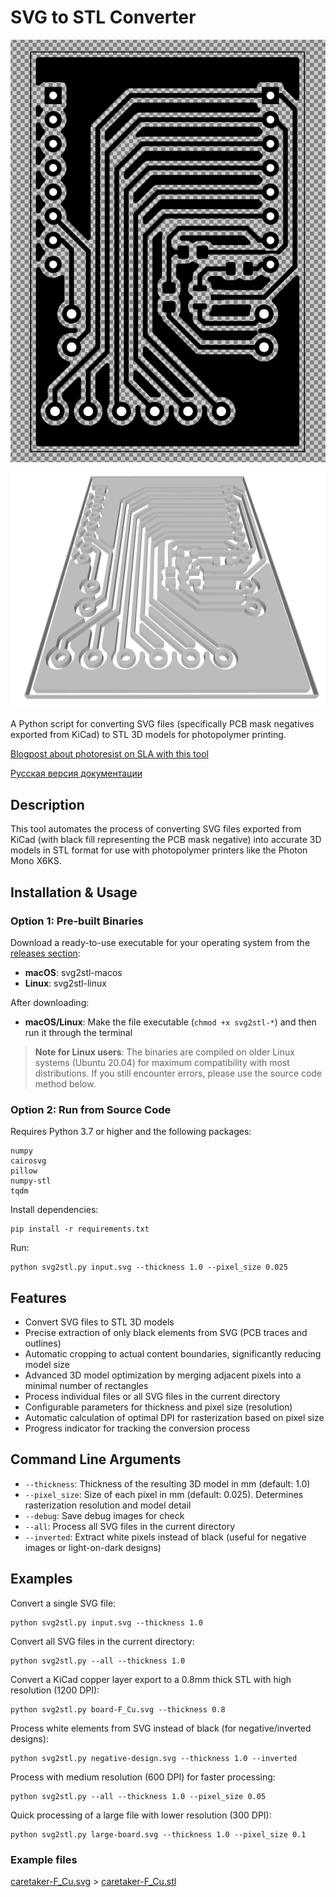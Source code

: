 # SVG to STL Converter

![2025-04-02_20-06](screens/2025-04-02_20-06.png)

![2025-04-02_20-05](screens/2025-04-02_20-05.png)

A Python script for converting SVG files (specifically PCB mask negatives exported from KiCad) to STL 3D models for photopolymer printing.

[Blogpost about photoresist on SLA with this tool](https://positroid.tech/en/post/caretaker-part-3-photoresist)

[Русская версия документации](readme-ru.md)

## Description

This tool automates the process of converting SVG files exported from KiCad (with black fill representing the PCB mask negative) into accurate 3D models in STL format for use with photopolymer printers like the Photon Mono X6KS.

## Installation & Usage

### Option 1: Pre-built Binaries

Download a ready-to-use executable for your operating system from the [releases section](https://github.com/YOURNAME/svg-to-stl/releases):

- **macOS**: svg2stl-macos
- **Linux**: svg2stl-linux

After downloading:
- **macOS/Linux**: Make the file executable (`chmod +x svg2stl-*`) and then run it through the terminal

> **Note for Linux users**: The binaries are compiled on older Linux systems (Ubuntu 20.04) for maximum compatibility with most distributions. If you still encounter errors, please use the source code method below.

### Option 2: Run from Source Code

Requires Python 3.7 or higher and the following packages:
```
numpy
cairosvg
pillow
numpy-stl
tqdm
```

Install dependencies:
```
pip install -r requirements.txt
```

Run:
```
python svg2stl.py input.svg --thickness 1.0 --pixel_size 0.025
```

## Features

- Convert SVG files to STL 3D models
- Precise extraction of only black elements from SVG (PCB traces and outlines)
- Automatic cropping to actual content boundaries, significantly reducing model size
- Advanced 3D model optimization by merging adjacent pixels into a minimal number of rectangles
- Process individual files or all SVG files in the current directory
- Configurable parameters for thickness and pixel size (resolution)
- Automatic calculation of optimal DPI for rasterization based on pixel size
- Progress indicator for tracking the conversion process

## Command Line Arguments

- `--thickness`: Thickness of the resulting 3D model in mm (default: 1.0)
- `--pixel_size`: Size of each pixel in mm (default: 0.025). Determines rasterization resolution and model detail
- `--debug`: Save debug images for check
- `--all`: Process all SVG files in the current directory
- `--inverted`: Extract white pixels instead of black (useful for negative images or light-on-dark designs)

## Examples

Convert a single SVG file:
```
python svg2stl.py input.svg --thickness 1.0
```

Convert all SVG files in the current directory:
```
python svg2stl.py --all --thickness 1.0
```

Convert a KiCad copper layer export to a 0.8mm thick STL with high resolution (1200 DPI):
```
python svg2stl.py board-F_Cu.svg --thickness 0.8
```

Process white elements from SVG instead of black (for negative/inverted designs):
```
python svg2stl.py negative-design.svg --thickness 1.0 --inverted
```

Process with medium resolution (600 DPI) for faster processing:
```
python svg2stl.py --all --thickness 1.0 --pixel_size 0.05
```

Quick processing of a large file with lower resolution (300 DPI):
```
python svg2stl.py large-board.svg --thickness 1.0 --pixel_size 0.1
```

### Example files

[caretaker-F_Cu.svg](caretaker-F_Cu.svg) > [caretaker-F_Cu.stl](caretaker-F_Cu.stl)

